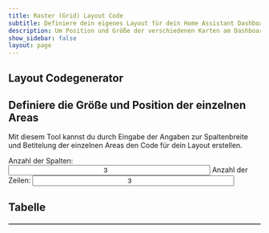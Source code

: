 ```yaml
---
title: Raster (Grid) Layout Code
subtitle: Definiere dein eigenes Layout für dein Home Assistant Dashboard
description: Um Position und Größe der verschiedenen Karten am Dashboard zu konfigurieren, ist grid-layout eine super Möglichkeit
show_sidebar: false
layout: page
---
```


<div class="shb-main-container">
    <div id="shb-custom-alert" style="display: none;">
        <div id="shb-custom-alert-content">
            <h4 id="shb-custom-alert-title"></h4>
            <p id="shb-custom-alert-message"></p>
            <button id="shb-close-alert">OK</button>
        </div>
    </div>
    <section class="content-section">
        <h1 class="shb-main-title">Layout Codegenerator</h1>
        <h2 class="shb-section-title-center">Definiere die Größe und Position der einzelnen Areas</h2>
        <p class="shb-main-description">
            Mit diesem Tool kannst du durch Eingabe der Angaben zur Spaltenbreite und Betitelung der einzelnen Areas den Code für dein Layout erstellen. 
        </p>
        <label for="columns">Anzahl der Spalten:</label>
        <input type="number" id="columns" value="3" min="1" max="12" onchange="updateTable()">
        <label for="rows">Anzahl der Zeilen:</label>
        <input type="number" id="rows" value="3" min="1" max="12" onchange="updateTable()">
        <h2>Tabelle</h2>
        <table id="layoutTable" border="1">
            <thead></thead>
            <tbody></tbody>
        </table>
    </section>
</div>
<style>
    table {
        width: 100%;
        border-collapse: collapse;
        margin-top: 20px;
    }
    th, td {
        padding: 10px;
        text-align: center;
        border: 1px solid #ccc;
    }
    input {
        width: 80%;
        text-align: center;
    }
</style>

<script>
    function updateTable() {
        let columns = parseInt(document.getElementById("columns").value);
        let rows = parseInt(document.getElementById("rows").value);
        let tableHead = document.querySelector("#layoutTable thead");
        let tableBody = document.querySelector("#layoutTable tbody");
        
        tableHead.innerHTML = "";
        tableBody.innerHTML = "";
        
        // Tabellenkopf mit Spaltenbreiten
        let headerRow = document.createElement("tr");
        for (let i = 0; i < columns; i++) {
            let th = document.createElement("th");
            let input = document.createElement("input");
            input.type = "number";
            input.min = "1";
            input.max = "100";
            input.value = Math.floor(100 / columns);
            input.setAttribute("data-index", i);
            input.oninput = function () { adjustLastColumn(); };
            th.appendChild(input);
            headerRow.appendChild(th);
        }
        tableHead.appendChild(headerRow);
        
        // Tabellenkörper mit Area-Namen
        for (let r = 0; r < rows; r++) {
            let tr = document.createElement("tr");
            for (let c = 0; c < columns; c++) {
                let td = document.createElement("td");
                let input = document.createElement("input");
                input.type = "text";
                input.placeholder = `Area ${r+1}-${c+1}`;
                td.appendChild(input);
                tr.appendChild(td);
            }
            tableBody.appendChild(tr);
        }
    }
    
    function adjustLastColumn() {
        let inputs = document.querySelectorAll("#layoutTable thead input");
        let totalWidth = 0;
        
        inputs.forEach((input, index) => {
            if (index < inputs.length - 1) {
                totalWidth += parseInt(input.value);
            }
        });
        
        let lastInput = inputs[inputs.length - 1];
        if (lastInput) {
            lastInput.value = Math.max(100 - totalWidth, 0);
        }
    }
    
    updateTable();
</script>
